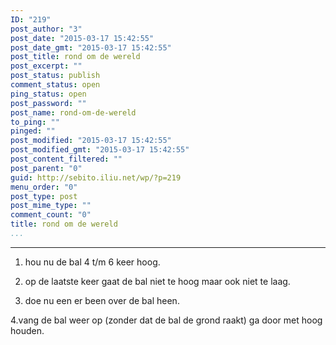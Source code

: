 ```yaml
---
ID: "219"
post_author: "3"
post_date: "2015-03-17 15:42:55"
post_date_gmt: "2015-03-17 15:42:55"
post_title: rond om de wereld
post_excerpt: ""
post_status: publish
comment_status: open
ping_status: open
post_password: ""
post_name: rond-om-de-wereld
to_ping: ""
pinged: ""
post_modified: "2015-03-17 15:42:55"
post_modified_gmt: "2015-03-17 15:42:55"
post_content_filtered: ""
post_parent: "0"
guid: http://sebito.iliu.net/wp/?p=219
menu_order: "0"
post_type: post
post_mime_type: ""
comment_count: "0"
title: rond om de wereld
...
```

---

1.  hou nu de bal 4 t/m 6 keer hoog.

2.  op de laatste keer gaat de bal niet te hoog maar ook niet te laag.

3.  doe nu een er been over de bal heen.

4.vang de bal weer op (zonder dat de bal de grond raakt) ga door met hoog houden.
